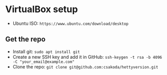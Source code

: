 # VirtualBox setup

* Ubuntu ISO: `https://www.ubuntu.com/download/desktop`

## Get the repo

* Install git: `sudo apt install git`
* Create a new SSH key and add it in GitHub: `ssh-keygen -t rsa -b 4096 -C "your_email@example.com"`
* Clone the repo: `git clone git@github.com:csakoda/hettyversion.git`
